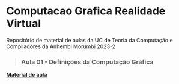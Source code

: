 # Computacao Grafica Realidade Virtual
Repositório de material de aulas da UC de Teoria da Computação e Compiladores da Anhembi Morumbi 2023-2
>
> <h3><Strong>Aula 01 - Definições da Computação Gráfica
>
<p><a href="https://github.com/fkakugawa/ComputacaoGraficaRealidadeVirtual/blob/main/CGRV_Aula01-Defini%C3%A7oesDaCG.pdf">Material de aula</a></p>
